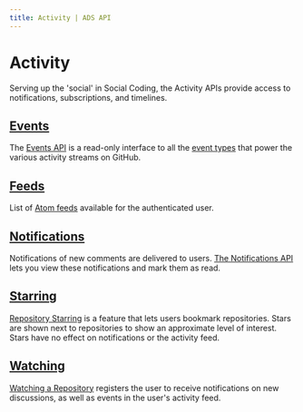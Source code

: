 ```yaml
---
title: Activity | ADS API
---
```

# Activity

Serving up the 'social' in Social Coding, the Activity APIs provide access to
notifications, subscriptions, and timelines.

## [Events][]

The [Events API][Events] is a read-only interface to all the [event
types][types] that power the various activity streams on GitHub.

## [Feeds][]

List of [Atom feeds][Feeds] available for the authenticated user.

## [Notifications][]

Notifications of new comments are delivered to users.  [The Notifications
API][Notifications] lets you view these notifications and mark them as read.

## [Starring][]

[Repository Starring][Starring] is a feature that lets users bookmark repositories.  Stars
are shown next to repositories to show an approximate level of interest.  Stars
have no effect on notifications or the activity feed.

## [Watching][]

[Watching a Repository][Watching] registers the user to receive notifications on new
discussions, as well as events in the user's activity feed.

[Events]: /v3/activity/events/
[types]: /v3/activity/events/types/
[Feeds]: /v3/activity/feeds/
[Notifications]: /v3/activity/notifications/
[Starring]: /v3/activity/starring/
[Watching]: /v3/activity/watching/
